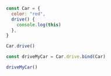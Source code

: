 ```js showLineNumbers {10}
const Car = {
  color: "red",
  drive() {
    console.log(this)
  },
}

Car.drive()

const driveMyCar = Car.drive.bind(Car)

driveMyCar()
```